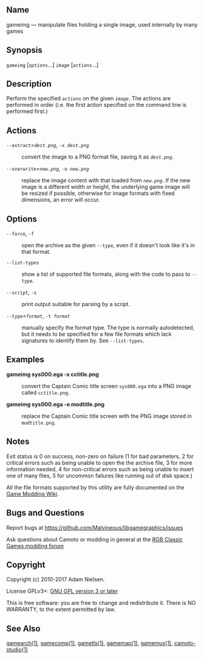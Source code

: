 <!--@
TITLE=gameimg manpage
-->
<html xmlns="http://www.w3.org/1999/xhtml"><head><meta http-equiv="Content-Type" content="text/html; charset=UTF-8" /><title>gameimg</title><meta name="generator" content="DocBook XSL Stylesheets Vsnapshot" /></head><body><div class="refentry"><a id="gameimg"></a><div class="titlepage"></div><div class="refnamediv"><a id="name"></a><h2>Name</h2><p>gameimg — manipulate files holding a single image, used internally by many games</p></div><div class="refsynopsisdiv"><h2>Synopsis</h2><div class="cmdsynopsis"><p><code class="command">gameimg</code>  [<em class="replaceable"><code>options</code></em>...]  <em class="replaceable"><code>image</code></em>  [<em class="replaceable"><code>actions</code></em>...]</p></div></div><div class="refsect1"><a id="description"></a><h2>Description</h2><p>
			Perform the specified <em class="replaceable"><code>actions</code></em> on the given
			<em class="replaceable"><code>image</code></em>.  The actions are performed in order
			(i.e. the first action specified on the command line is performed first.)
		</p></div><div class="refsect1"><a id="actions"></a><h2>Actions</h2><div class="variablelist"><dl class="variablelist"><dt><span class="term"><code class="option">--extract</code>=<em class="replaceable"><code>dest.png</code></em>, </span><span class="term"><code class="option">-x </code><em class="replaceable"><code>dest.png</code></em></span></dt><dd><p>
						convert the image to a PNG format file, saving it as
						<em class="replaceable"><code>dest.png</code></em>.
					</p></dd><dt><span class="term"><code class="option">--overwrite</code>=<em class="replaceable"><code>new.png</code></em>, </span><span class="term"><code class="option">-o </code><em class="replaceable"><code>new.png</code></em></span></dt><dd><p>
						replace the image content with that loaded from
						<em class="replaceable"><code>new.png</code></em>.  If the new image is a different
						width or height, the underlying game image will be resized if
						possible, otherwise for image formats with fixed dimensions, an
						error will occur.
					</p></dd></dl></div></div><div class="refsect1"><a id="options"></a><h2>Options</h2><div class="variablelist"><dl class="variablelist"><dt><span class="term"><code class="option">--force</code>, </span><span class="term"><code class="option">-f</code></span></dt><dd><p>
						open the archive as the given <code class="option">--type</code>, even if it
						doesn't look like it's in that format.
					</p></dd><dt><span class="term"><code class="option">--list-types</code></span></dt><dd><p>
						show a list of supported file formats, along with the code to pass
						to <code class="option">--type</code>.
					</p></dd><dt><span class="term"><code class="option">--script</code>, </span><span class="term"><code class="option">-s</code></span></dt><dd><p>
						print output suitable for parsing by a script.
					</p></dd><dt><span class="term"><code class="option">--type</code>=<em class="replaceable"><code>format</code></em>, </span><span class="term"><code class="option">-t </code><em class="replaceable"><code>format</code></em></span></dt><dd><p>
						manually specify the format type.  The type is normally
						autodetected, but it needs to be specified for a few file formats
						which lack signatures to identify them by.  See
						<code class="option">--list-types</code>.
					</p></dd></dl></div></div><div class="refsect1"><a id="examples"></a><h2>Examples</h2><div class="variablelist"><dl class="variablelist"><dt><span class="term"><span class="command"><strong>gameimg sys000.ega -x cctitle.png</strong></span></span></dt><dd><p>
						convert the Captain Comic title screen <code class="literal">sys000.ega</code>
						into a PNG image called <code class="literal">cctitle.png</code>.
					</p></dd><dt><span class="term"><span class="command"><strong>gameimg sys000.ega -o modtitle.png</strong></span></span></dt><dd><p>
						replace the Captain Comic title screen with the PNG image stored in
						<code class="literal">modtitle.png</code>.
					</p></dd></dl></div></div><div class="refsect1"><a id="notes"></a><h2>Notes</h2><p>
			Exit status is <span class="returnvalue">0</span> on success,
			<span class="returnvalue">non-zero</span> on failure (<span class="returnvalue">1</span>
			for bad parameters, <span class="returnvalue">2</span> for critical errors such
			as being unable to open the the archive file, <span class="returnvalue">3</span>
			for more information needed, <span class="returnvalue">4</span> for non-critical
			errors such as being unable to insert one of many files,
			<span class="returnvalue">5</span> for uncommon failures like running out of disk
			space.)
		</p><p>
			All the file formats supported by this utility are fully documented on the
			<a class="ulink" href="http://www.shikadi.net/moddingwiki" target="_top">Game Modding Wiki</a>.
		</p></div><div class="refsect1"><a id="bugs"></a><h2>Bugs and Questions</h2><p>
			Report bugs at
			<a class="ulink" href="https://github.com/Malvineous/libgamegraphics/issues" target="_top">https://github.com/Malvineous/libgamegraphics/issues</a></p><p>
			Ask questions about Camoto or modding in general at the <a class="ulink" href="http://www.classicdosgames.com/forum/viewforum.php?f=25" target="_top">RGB
			Classic Games modding forum</a></p></div><div class="refsect1"><a id="copyright"></a><h2>Copyright</h2><p>
			Copyright (c) 2010-2017 Adam Nielsen.
		</p><p>
			License GPLv3+: <a class="ulink" href="http://gnu.org/licenses/gpl.html" target="_top">GNU GPL
			version 3 or later</a></p><p>
			This is free software: you are free to change and redistribute it.
			There is NO WARRANTY, to the extent permitted by law.
		</p></div><div class="refsect1"><a id="seealso"></a><h2>See Also</h2><span class="simplelist"><a class="citerefentry" href="../manpage-gamearch"><span class="citerefentry"><span class="refentrytitle">gamearch</span>(1)</span></a>, <a class="citerefentry" href="../manpage-gamecomp"><span class="citerefentry"><span class="refentrytitle">gamecomp</span>(1)</span></a>, <a class="citerefentry" href="../manpage-gametls"><span class="citerefentry"><span class="refentrytitle">gametls</span>(1)</span></a>, <a class="citerefentry" href="../manpage-gamemap"><span class="citerefentry"><span class="refentrytitle">gamemap</span>(1)</span></a>, <a class="citerefentry" href="../manpage-gamemus"><span class="citerefentry"><span class="refentrytitle">gamemus</span>(1)</span></a>, <a class="citerefentry" href="../manpage-camoto-studio"><span class="citerefentry"><span class="refentrytitle">camoto-studio</span>(1)</span></a></span></div></div></body></html>
